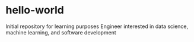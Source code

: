 # hello-world
Initial repository for learning purposes
Engineer interested in data science, machine learning, and software development
